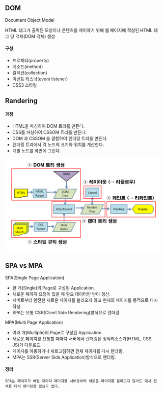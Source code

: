 ## DOM
  Document Object Model

  HTML 태그가 출력된 모양이나 콘텐츠를 제어하기 위해 웹 페이지에 작성된 HTML 태그 당 객체(DOM 객체) 생성
  
#### 구성
  - 프로퍼티(property)
  - 메소드(method)
  - 컬렉션(collection)
  - 이벤트 리스너(event listener)
  - CSS3 스타일

## Randering
#### 과정
  - HTML을 파싱하여 DOM 트리를 만든다. 
  - CSS를 파싱하여 CSSOM 트리를 만든다.
  - DOM 과 CSSOM 을 결합하여 렌더링 트리를 만든다.
  - 렌더링 트리에서 각 노드의 크기와 위치를 계산한다.
  - 개별 노드를 화면에 그린다.

![alt text](images/Landering.png)

## SPA vs MPA
 SPA(Single Page Application)
 - 한 개(Single)의 Page로 구성된 Application.
 - 새로운 페이지 요청이 있을 때 필요 데이터만 받아 갱신.
 - 서버로부터 완전한 새로운 페이지를 불러오지 않고 현재의 페이지를 동적으로 다시 작성.
 - SPA는 보통 CSR(Client Side Rendering)방식으로 렌더링.

  MPA(Multi Page Application)
  - 여러 개(Multiple)의 Page로 구성된 Application.
  - 새로운 페이지를 요청할 때마다 서버에서 렌더링된 정적리소스가(HTML, CSS, JS)가 다운로드.
  - 페이지를 이동하거나 새로고침하면 전체 페이지를 다시 렌더링.
  - MPA는 SSR(Server Side Application)방식으로 렌더링.

#### 정리
    SPA는 페이지가 바뀔 때마다 페이지를 서버로부터 새로운 페이지를 불러오지 않아도 돼서 전체를 다시 렌더링할 필요가 없다.

